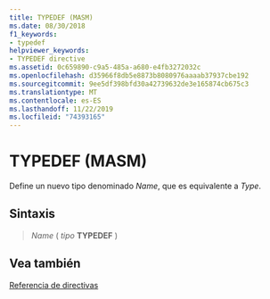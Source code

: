 ```yaml
---
title: TYPEDEF (MASM)
ms.date: 08/30/2018
f1_keywords:
- typedef
helpviewer_keywords:
- TYPEDEF directive
ms.assetid: 0c659890-c9a5-485a-a680-e4fb3272032c
ms.openlocfilehash: d35966f8db5e8873b8080976aaaab37937cbe192
ms.sourcegitcommit: 9ee5df398bfd30a42739632de3e165874cb675c3
ms.translationtype: MT
ms.contentlocale: es-ES
ms.lasthandoff: 11/22/2019
ms.locfileid: "74393165"
---
```

# <a name="typedef-masm"></a>TYPEDEF (MASM)

Define un nuevo tipo denominado *Name*, que es equivalente a *Type*.

## <a name="syntax"></a>Sintaxis

> *Name* ( *tipo* **TYPEDEF** )

## <a name="see-also"></a>Vea también

[Referencia de directivas](directives-reference.md)
